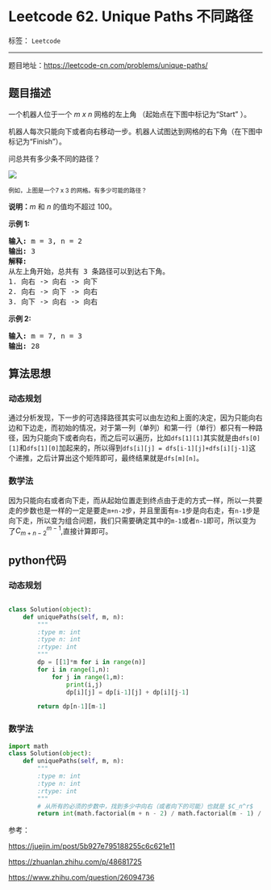 ﻿# Leetcode 62. Unique Paths 不同路径

标签： `Leetcode`

---  

题目地址：https://leetcode-cn.com/problems/unique-paths/

## 题目描述  

<p>一个机器人位于一个 <em>m x n </em>网格的左上角 （起始点在下图中标记为“Start” ）。</p>

<p>机器人每次只能向下或者向右移动一步。机器人试图达到网格的右下角（在下图中标记为“Finish”）。</p>

<p>问总共有多少条不同的路径？</p>

<p><img src="https://assets.leetcode-cn.com/aliyun-lc-upload/uploads/2018/10/22/robot_maze.png"></p>

<p><small>例如，上图是一个7 x 3 的网格。有多少可能的路径？</small></p>

<p><strong>说明：</strong><em>m</em>&nbsp;和 <em>n </em>的值均不超过 100。</p>

<p><strong>示例&nbsp;1:</strong></p>

<pre><strong>输入:</strong> m = 3, n = 2
<strong>输出:</strong> 3
<strong>解释:</strong>
从左上角开始，总共有 3 条路径可以到达右下角。
1. 向右 -&gt; 向右 -&gt; 向下
2. 向右 -&gt; 向下 -&gt; 向右
3. 向下 -&gt; 向右 -&gt; 向右
</pre>

<p><strong>示例&nbsp;2:</strong></p>

<pre><strong>输入:</strong> m = 7, n = 3
<strong>输出:</strong> 28</pre>  

## 算法思想  

### 动态规划   

通过分析发现，下一步的可选择路径其实可以由左边和上面的决定，因为只能向右边和下边走，而初始的情况，对于第一列（单列）和第一行（单行）都只有一种路径，因为只能向下或者向右，而之后可以遍历，比如`dfs[1][1]`其实就是由`dfs[0][1]`和`dfs[1][0]`加起来的，所以得到`dfs[i][j] = dfs[i-1][j]+dfs[i][j-1]`这个递推，之后计算出这个矩阵即可，最终结果就是`dfs[m][n]`。   

### 数学法 

因为只能向右或者向下走，而从起始位置走到终点由于走的方式一样，所以一共要走的步数也是一样的一定是要走`m+n-2`步，并且里面有`m-1`步是向右走，有`n-1`步是向下走，所以变为组合问题，我们只需要确定其中的`m-1`或者`n-1`即可，所以变为了$C_{m+n-2}^{m-1}$,直接计算即可。  

## python代码 

### 动态规划    

```python

class Solution(object):
    def uniquePaths(self, m, n):
        """
        :type m: int
        :type n: int
        :rtype: int
        """
        dp = [[1]*m for i in range(n)]
        for i in range(1,n):
            for j in range(1,m):
                print(i,j)
                dp[i][j] = dp[i-1][j] + dp[i][j-1]

        return dp[n-1][m-1]
```

### 数学法   

```python
import math
class Solution(object):
    def uniquePaths(self, m, n):
        """
        :type m: int
        :type n: int
        :rtype: int
        """
        # 从所有的必须的步数中，找到多少中向右（或者向下的可能）也就是 $C_n^r$
        return int(math.factorial(m + n - 2) / math.factorial(m - 1) / math.factorial(n - 1))
```  

参考：  

https://juejin.im/post/5b927e795188255c6c621e11  

https://zhuanlan.zhihu.com/p/48681725  

https://www.zhihu.com/question/26094736




